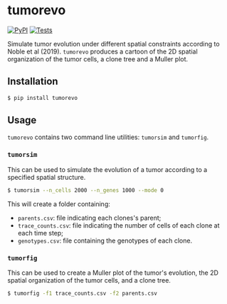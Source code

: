 # tumorevo

[![PyPI](https://img.shields.io/pypi/v/tumorevo.svg?style=flat)](https://pypi.python.org/pypi/tumorevo)
[![Tests](https://github.com/pedrofale/tumorevo/actions/workflows/main.yaml/badge.svg)](https://github.com/pedrofale/tumorevo/actions/workflows/main.yaml)

Simulate tumor evolution under different spatial constraints according to Noble et al (2019).
`tumorevo` produces a cartoon of the 2D spatial organization of the tumor cells, a clone tree and a Muller plot.

## Installation

```bash
$ pip install tumorevo
```

## Usage

`tumorevo` contains two command line utilities: `tumorsim` and `tumorfig`.

### `tumorsim`
This can be used to simulate the evolution of a tumor according to a specified spatial structure.
```bash
$ tumorsim --n_cells 2000 --n_genes 1000 --mode 0
```

This will create a folder containing:
* `parents.csv`: file indicating each clones's parent;
* `trace_counts.csv`: file indicating the number of cells of each clone at each time step;
* `genotypes.csv`: file containing the genotypes of each clone.

### `tumorfig`
This can be used to create a Muller plot of the tumor's evolution, the 2D spatial organization of the tumor cells, and a clone tree.
```bash
$ tumorfig -f1 trace_counts.csv -f2 parents.csv
```

